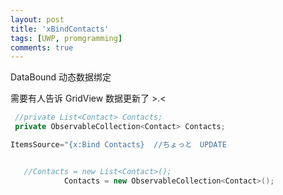 ```yaml
---
layout: post
title: 'xBindContacts'
tags: [UWP, promgramming]
comments: true
---
```


DataBound 动态数据绑定

需要有人告诉 GridView 数据更新了 >.<

```cpp
 //private List<Contact> Contacts;
 private ObservableCollection<Contact> Contacts;

ItemsSource="{x:Bind Contacts}  //ちょっと　UPDATE


   //Contacts = new List<Contact>();
            Contacts = new ObservableCollection<Contact>();

```
